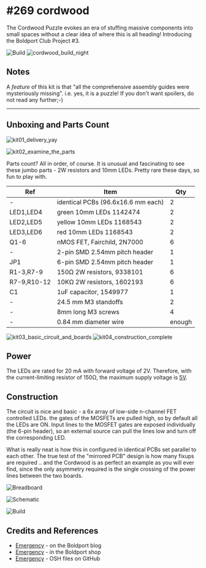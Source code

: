 # #269 cordwood

The Cordwood Puzzle evokes an era of stuffing massive components into small spaces without a clear idea of where this is all heading! Introducing the Boldport Club Project #3.

![Build](./assets/cordwood_build.jpg?raw=true)
![cordwood_build_night](./assets/cordwood_build_night.jpg?raw=true)

## Notes

A *feature* of this kit is that "all the comprehensive assembly guides were mysteriously missing".
i.e. yes, it is a puzzle! If you don't want spoilers, do not read any further;-)

---

## Unboxing and Parts Count

![kit01_delivery_yay](./assets/kit01_delivery_yay.jpg?raw=true)

![kit02_examine_the_parts](./assets/kit02_examine_the_parts.jpg?raw=true)

Parts count? All in order, of course. It is unusual and fascinating to see these jumbo
parts - 2W resistors and 10mm LEDs. Pretty rare these days, so fun to play with.

| Ref         | Item                               | Qty    |
|-------------|------------------------------------|--------|
| -           | identical PCBs (96.6x16.6 mm each) | 2      |
| LED1,LED4   | green 10mm LEDs 1142474            | 2      |
| LED2,LED5   | yellow 10mm LEDs 1168543           | 2      |
| LED3,LED6   | red 10mm LEDs 1168543              | 2      |
| Q1-6        | nMOS FET, Fairchild, 2N7000        | 6      |
| -           | 2-pin SMD 2.54mm pitch header      | 1      |
| JP1         | 6-pin SMD 2.54mm pitch header      | 1      |
| R1-3,R7-9   | 150Ω 2W resistors, 9338101         | 6      |
| R7-9,R10-12 | 10KΩ 2W resistors, 1602193         | 6      |
| C1          | 1uF capacitor, 1549977             | 1      |
| -           | 24.5 mm M3 standoffs               | 2      |
| -           | 8mm long M3 screws                 | 4      |
| -           | 0.84 mm diameter wire              | enough |

![kit03_basic_circuit_and_boards](./assets/kit03_basic_circuit_and_boards.jpg?raw=true)
![kit04_construction_complete](./assets/kit04_construction_complete.jpg?raw=true)

## Power

The LEDs are rated for 20 mA with forward voltage of 2V.
Therefore, with the current-limiting resistor of 150Ω, the maximum supply voltage is
[5V](http://www.wolframalpha.com/input/?i=2V+%2B+20mA+*+150%CE%A9).

## Construction

The circuit is nice and basic - a 6x array of low-side n-channel FET controlled LEDs.
the gates of the MOSFETs are pulled high, so by default all the LEDs are ON.
Input lines to the MOSFET gates are exposed individually (the 6-pin header),
so an external source can pull the lines low and turn off the corresponding LED.

What is really neat is how this in configured in identical PCBs set parallel to each other.
The true test of the "mirrored PCB" design is how many fixups are required ..
and the Cordwood is as perfect an example as you will ever find,
since the only asymmetry required is the single crossing of the power lines between the two boards.

![Breadboard](./assets/cordwood_bb.jpg?raw=true)

![Schematic](./assets/cordwood_schematic.jpg?raw=true)

![Build](./assets/cordwood_build.jpg?raw=true)

## Credits and References
* [Emergency](http://www.boldport.com/blog/2014/02/the-tiny-engineer-superhero-emergency.html) - on the Boldport blog
* [Emergency](http://www.boldport.club/shop/product/235066412) - in the Boldport shop
* [Emergency](https://github.com/boldport/emergency) - OSH files on GitHub
